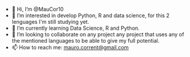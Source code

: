 - 👋 Hi, I’m @MauCor10
- 👀 I’m interested in develop Python, R and data science, for this 2 lenguages I'm still studying yet. 
- 🌱 I’m currently learning Data Science, R and Python.
- 💞️ I’m looking to collaborate on any project any project that uses any of the mentioned languages to be able to give my full potential.
- 📫 How to reach me: mauro.corrent@gmail.com

<!---
MauCor10/MauCor10 is a ✨ special ✨ repository because its `README.md` (this file) appears on your GitHub profile.
You can click the Preview link to take a look at your changes.
--->
